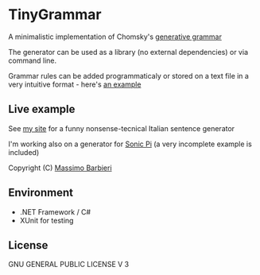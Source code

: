 TinyGrammar
===========

A minimalistic implementation of Chomsky's [generative grammar](https://en.wikipedia.org/wiki/Generative_grammar)

The generator can be used as a library (no external dependencies) or via command line.

Grammar rules can be added programmaticaly or stored on a text file in a very intuitive format - here's [an example](Examples/grammarExample.txt)

## Live example

See [my site](http://massimobarbieri.it/it/Tecnichese) for a funny nonsense-tecnical Italian sentence generator

I'm working also on a generator for [Sonic Pi](http://sonic-pi.net) (a very incomplete example is included)

Copyright (C) [Massimo Barbieri](http://www.massimobarbieri.it) 

## Environment

* .NET Framework / C#
* XUnit for testing

## License

GNU GENERAL PUBLIC LICENSE V 3

